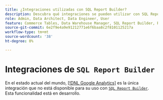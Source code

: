 ```yaml
---
title: ¿Integraciones utilizadas con SQL Report Builder?
description: Descubra qué integraciones se pueden utilizar con SQL Report Builder.
role: Admin, Data Architect, Data Engineer, User
feature: Commerce Tables, Data Warehouse Manager, SQL Report Builder, Reports
source-git-commit: 6e2f9e4a9e91212771e6f6baa8c2f8101125217a
workflow-type: tm+mt
source-wordcount: '38'
ht-degree: 0%

---
```


# Integraciones de `SQL Report Builder`

En el estado actual del mundo, [[!DNL Google Analytics]](../importing-data/integrations/google-analytics.md) es la única integración que no está disponible para su uso con [`SQL Report Builder`](../dev-reports/sql-rpt-bldr.md). Esta funcionalidad está en desarrollo.
